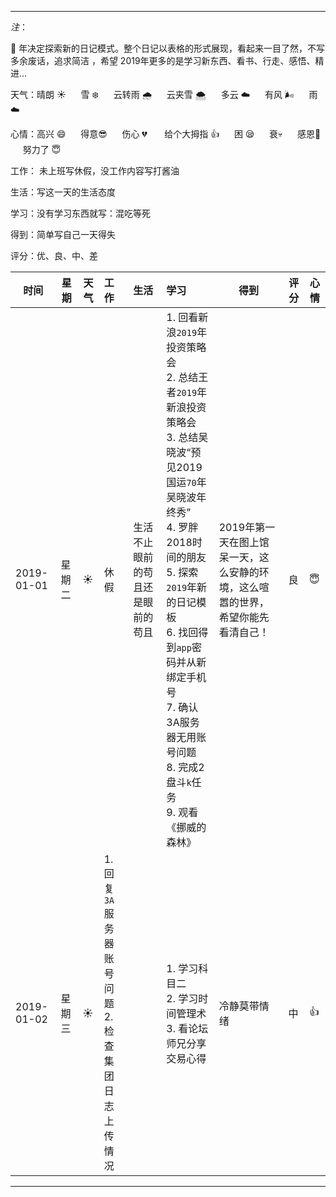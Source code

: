 ***
*注*：

:pig: 年决定探索新的日记模式。整个日记以表格的形式展现，看起来一目了然，不写多余废话，追求简洁 ，希望 2019年更多的是学习新东西、看书、行走、感悟、精进...

天气：晴朗 :sunny: &nbsp;&nbsp; &nbsp;&nbsp;雪 :snowflake: &nbsp;&nbsp; &nbsp;&nbsp;云转雨 :cloud_with_rain: 
&nbsp;&nbsp; &nbsp;&nbsp;云夹雪 :cloud_with_snow: &nbsp;&nbsp; &nbsp;&nbsp;多云 :cloud: 
&nbsp;&nbsp; &nbsp;&nbsp;有风 :wind_face: &nbsp;&nbsp; &nbsp;&nbsp;雨 :cloud:

心情：高兴 :smile: &nbsp;&nbsp; &nbsp;&nbsp;得意:sunglasses: &nbsp;&nbsp; &nbsp;&nbsp;伤心 :broken_heart: &nbsp;&nbsp; &nbsp;&nbsp;
给个大拇指 :+1: &nbsp;&nbsp; &nbsp;&nbsp;困	:sleepy:  &nbsp;&nbsp; &nbsp;&nbsp;衰:skull:  &nbsp;&nbsp; &nbsp;&nbsp;感恩:pray: 
&nbsp;&nbsp; &nbsp;&nbsp;努力了 :innocent:

工作： 未上班写休假，没工作内容写打酱油

生活：写这一天的生活态度

学习：没有学习东西就写：混吃等死

得到：简单写自己一天得失

评分：优、良、中、差



|时间|星期|天气|工作|生活|学习|得到|评分|心情|
|---|----|---|:---|:---|:---|---|---|---|
|2019-01-01|星期二|:sunny:|休假|生活不止眼前的苟且还是眼前的苟且|1. 回看新浪`2019`年投资策略会</br>2. 总结王者`2019`年新浪投资策略会</br>3. 总结吴晓波“预见2019国运`70`年吴晓波年终秀”</br>4. 罗胖2018时间的朋友</br>5. 探索`2019`年新的日记模板</br>6. 找回得到`app`密码并从新绑定手机号</br>7. 确认3A服务器无用账号问题</br>8. 完成2盘斗`k`任务</br> 9. 观看《挪威的森林》|2019年第一天在图上馆呆一天，这么安静的环境，这么喧嚣的世界，希望你能先看清自己！|良|:innocent:|
|2019-01-02|星期三|:sunny:|1. 回复`3A`服务器账号问题</br>2. 检查集团日志上传情况||1. 学习科目二</br>2. 学习时间管理术</br>3. 看论坛师兄分享交易心得|冷静莫带情绪|中|:+1:|







***

